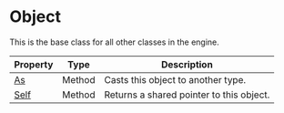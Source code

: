 # Object #
This is the base class for all other classes in the engine.

| Property | Type | Description |
|-|-|-|
| [As](Object_As.md) | Method | Casts this object to another type. |
| [Self](Object_Self.md) | Method | Returns a shared pointer to this object. |
